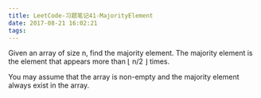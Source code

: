 ```yaml
---
title: LeetCode-习题笔记41-MajorityElement
date: 2017-08-21 16:02:21
tags:
---
```




Given an array of size n, find the majority element. The majority element is the element that appears more than ⌊ n/2 ⌋ times.

You may assume that the array is non-empty and the majority element always exist in the array.


